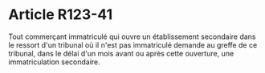 # Article R123-41

Tout commerçant immatriculé qui ouvre un établissement secondaire dans le ressort d'un tribunal où il n'est pas immatriculé demande au greffe de ce tribunal, dans le délai d'un mois avant ou après cette ouverture, une immatriculation secondaire.

